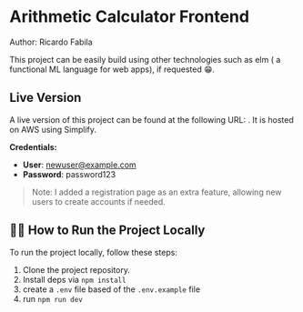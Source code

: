 # Arithmetic Calculator Frontend

Author: Ricardo Fabila

This project can be easily build using other technologies such as elm ( a functional ML language for web apps), if
requested 😁.

## Live Version

A live version of this project can be found at the following URL: . It is hosted on AWS using Simplify.

**Credentials:**

- **User**: newuser@example.com
- **Password**: password123

> Note: I added a registration page as an extra feature, allowing new users to create accounts if needed.

## 🏃‍♂️ How to Run the Project Locally

To run the project locally, follow these steps:

1. Clone the project repository.
2. Install deps via `npm install`
3. create a `.env` file based of the `.env.example` file
4. run `npm run dev`

